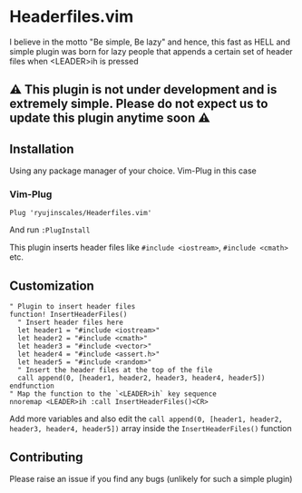 # Headerfiles.vim
I believe in the motto "Be simple, Be lazy" and hence, this fast as HELL and simple plugin was born for lazy people that appends a certain set of header files when &lt;LEADER>ih is pressed

## ⚠ This plugin is not under development and is extremely simple. Please do not expect us to update this plugin anytime soon ⚠

## Installation
Using any package manager of your choice. Vim-Plug in this case
### Vim-Plug
```vim
Plug 'ryujinscales/Headerfiles.vim'
```
And run `:PlugInstall`

This plugin inserts header files like `#include <iostream>`, `#include <cmath>` etc.

## Customization
```vim
" Plugin to insert header files
function! InsertHeaderFiles()
  " Insert header files here
  let header1 = "#include <iostream>"
  let header2 = "#include <cmath>"
  let header3 = "#include <vector>"
  let header4 = "#include <assert.h>"
  let header5 = "#include <random>"
  " Insert the header files at the top of the file
  call append(0, [header1, header2, header3, header4, header5])
endfunction
" Map the function to the `<LEADER>ih` key sequence
nnoremap <LEADER>ih :call InsertHeaderFiles()<CR>
```

Add more variables and also edit the `call append(0, [header1, header2, header3, header4, header5])` array inside the `InsertHeaderFiles()` function

## Contributing

Please raise an issue if you find any bugs (unlikely for such a simple plugin)
